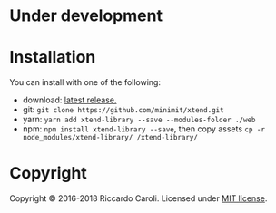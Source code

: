 
# Under development

# Installation

You can install with one of the following:
* download: [latest release.](https://github.com/minimit/xtend/releases/latest)
* git: `git clone https://github.com/minimit/xtend.git`
* yarn: `yarn add xtend-library --save --modules-folder ./web`
* npm: `npm install xtend-library --save`, then copy assets `cp -r node_modules/xtend-library/ /xtend-library/`

# Copyright

Copyright © 2016-2018 Riccardo Caroli. Licensed under [MIT license](http://www.opensource.org/licenses/mit-license.php).

